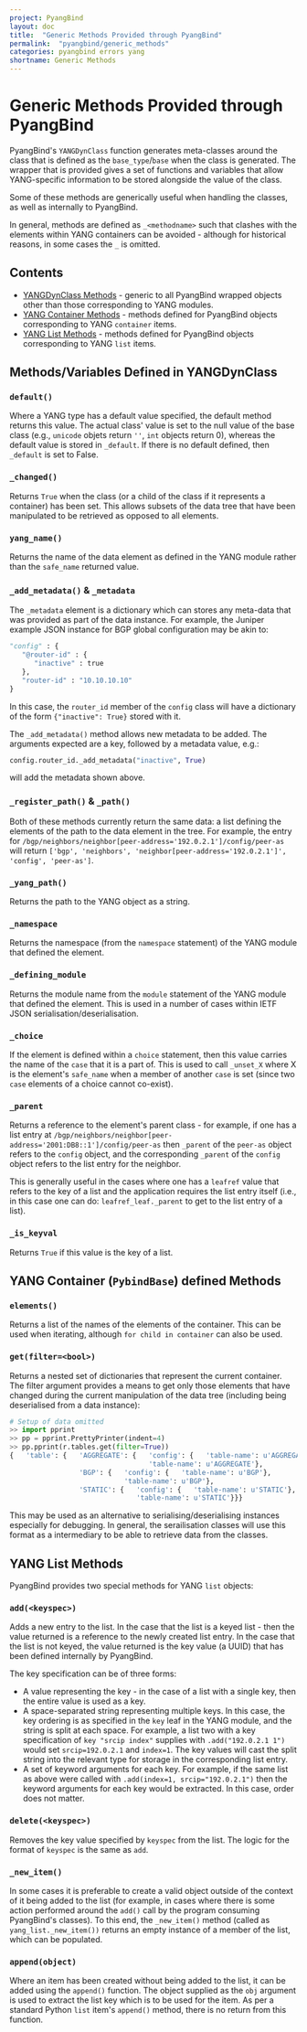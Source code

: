 ```yaml
---
project: PyangBind
layout: doc
title:  "Generic Methods Provided through PyangBind"
permalink:  "pyangbind/generic_methods"
categories: pyangbind errors yang
shortname: Generic Methods
---
```


# Generic Methods Provided through PyangBind

PyangBind's `YANGDynClass` function generates meta-classes around the class that is defined as the `base_type`/`base` when the class is generated. The wrapper that is provided gives a set of functions and variables that allow YANG-specific information to be stored alongside the value of the class.

Some of these methods are generically useful when handling the classes, as well as internally to PyangBind.

In general, methods are defined as `_<methodname>` such that clashes with the elements within YANG containers can be avoided - although for historical reasons, in some cases the `_` is omitted.

## Contents

 * [YANGDynClass Methods](#ydcmethods) - generic to all PyangBind wrapped objects other than those corresponding to YANG modules.
 * [YANG Container Methods](#containermethods) - methods defined for PyangBind objects corresponding to YANG `container` items.
 * [YANG List Methods](#listmethods) - methods defined for PyangBind objects corresponding to YANG `list` items.


## Methods/Variables Defined in YANGDynClass <a name="#ydcmethods"></a>

### `default()`

Where a YANG type has a default value specified, the default method returns this value. The actual class' value is set to the null value of the base class (e.g., `unicode` objets return `''`, `int` objects return 0), whereas the default value is stored in `_default`. If there is no default defined, then `_default` is set to False.

### `_changed()`

Returns `True` when the class (or a child of the class if it represents a container) has been set. This allows subsets of the data tree that have been manipulated to be retrieved as opposed to all elements.

### `yang_name()`

Returns the name of the data element as defined in the YANG module rather than the `safe_name` returned value.

### `_add_metadata()` & `_metadata`

The `_metadata` element is a dictionary which can stores any meta-data that was provided as part of the data instance. For example, the Juniper example JSON instance for BGP global configuration may be akin to:

```python
"config" : {
   "@router-id" : {
      "inactive" : true
   },
   "router-id" : "10.10.10.10"
}
```

In this case, the `router_id` member of the `config` class will have a dictionary of the form `{"inactive": True}` stored with it.

The `_add_metadata()` method allows new metadata to be added. The arguments expected are a key, followed by a metadata value, e.g.:

```python
config.router_id._add_metadata("inactive", True)
```

will add the metadata shown above.

### `_register_path()` & `_path()`

Both of these methods currently return the same data: a list defining the elements of the path to the data element in the tree. For example, the entry for `/bgp/neighbors/neighbor[peer-address='192.0.2.1']/config/peer-as` will return `['bgp', 'neighbors', 'neighbor[peer-address='192.0.2.1']', 'config', 'peer-as']`.

### `_yang_path()`

Returns the path to the YANG object as a string.

### `_namespace`

Returns the namespace (from the `namespace` statement) of the YANG module that defined the element.

### `_defining_module`

Returns the module name from the `module` statement of the YANG module that defined the element. This is used in a number of cases within IETF JSON serialisation/deserialisation.

### `_choice`

If the element is defined within a `choice` statement, then this value carries the name of the `case` that it is a part of. This is used to call `_unset_X` where X is the element's `safe_name` when a member of another `case` is set (since two `case` elements of a choice cannot co-exist).

### `_parent`

Returns a reference to the element's parent class - for example, if one has a list entry at `/bgp/neighbors/neighbor[peer-address='2001:DB8::1']/config/peer-as` then `_parent` of the `peer-as` object refers to the `config` object, and the corresponding `_parent` of the `config` object refers to the list entry for the neighbor.

This is generally useful in the cases where one has a `leafref` value that refers to the key of a list and the application requires the list entry itself (i.e., in this case one can do: `leafref_leaf._parent` to get to the list entry of a list).

### `_is_keyval`

Returns `True` if this value is the key of a list.

## YANG Container (`PybindBase`) defined Methods <a name="containermethods"></a>

### `elements()`

Returns a list of the names of the elements of the container. This can be used when iterating, although `for child in container` can also be used.

### `get(filter=<bool>)`

Returns a nested set of dictionaries that represent the current container. The filter argument provides a means to get only those elements that have changed during the current manipulation of the data tree (including being deserialised from a data instance):

```python
# Setup of data omitted
>> import pprint
>> pp = pprint.PrettyPrinter(indent=4)
>> pp.pprint(r.tables.get(filter=True))
{   'table': {   'AGGREGATE': {   'config': {   'table-name': u'AGGREGATE'},
                                  'table-name': u'AGGREGATE'},
                 'BGP': {   'config': {   'table-name': u'BGP'},
                            'table-name': u'BGP'},
                 'STATIC': {   'config': {   'table-name': u'STATIC'},
                               'table-name': u'STATIC'}}}
```

This may be used as an alternative to serialising/deserialising instances especially for debugging. In general, the serailisation classes will use this format as a intermediary to be able to retrieve data from the classes.

## YANG List Methods <a name="listmethods"></a>

PyangBind provides two special methods for YANG `list` objects:

### `add(<keyspec>)`

Adds a new entry to the list. In the case that the list is a keyed list - then the value returned is a reference to the newly created list entry. In the case that the list is not keyed, the value returned is the key value (a UUID) that has been defined internally by PyangBind.

The key specification can be of three forms:
  * A value representing the key - in the case of a list with a single key, then the entire value is used as a key.
  * A space-separated string representing multiple keys. In this case, the key ordering is as specified in the `key` leaf in the YANG module, and the string is split at each space. For example, a list two with a key specification of `key "srcip index"` supplies with `.add("192.0.2.1 1")` would set `srcip=192.0.2.1` and `index=1`. The key values will cast the split string into the relevant type for storage in the corresponding list entry.
  * A set of keyword arguments for each key. For example, if the same list as above were called with `.add(index=1, srcip="192.0.2.1")` then the keyword arguments for each key would be extracted. In this case, order does not matter.

### `delete(<keyspec>)`

Removes the key value specified by `keyspec` from the list. The logic for the format of `keyspec` is the same as `add`.

### `_new_item()`

In some cases it is preferable to create a valid object outside of the context of it being added to the list (for example, in cases where there is some action performed around the `add()` call by the program consuming PyangBind's classes). To this end, the `_new_item()` method (called as `yang_list._new_item())` returns an empty instance of a member of the list, which can be populated.

### `append(object)`

Where an item has been created without being added to the list, it can be added using the `append()` function. The object supplied as the `obj` argument is used to extract the list key which is to be used for the item. As per a standard Python `list` item's `append()` method, there is no return from this function.

